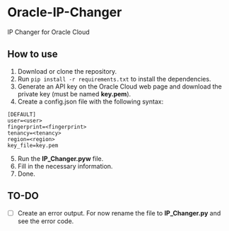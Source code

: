 # Oracle-IP-Changer
IP Changer for Oracle Cloud

## How to use
1. Download or clone the repository.
2. Run `pip install -r requirements.txt` to install the dependencies.
3. Generate an API key on the Oracle Cloud web page and download the private key (must be named **key.pem**).
4. Create a config.json file with the following syntax:

```
[DEFAULT]
user=<user>
fingerprint=<fingerprint>
tenancy=<tenancy>
region=<region>
key_file=key.pem
```

5. Run the **IP_Changer.pyw** file.
6. Fill in the necessary information.
7. Done.

## TO-DO
- [ ] Create an error output. For now rename the file to **IP_Changer.py** and see the error code.
